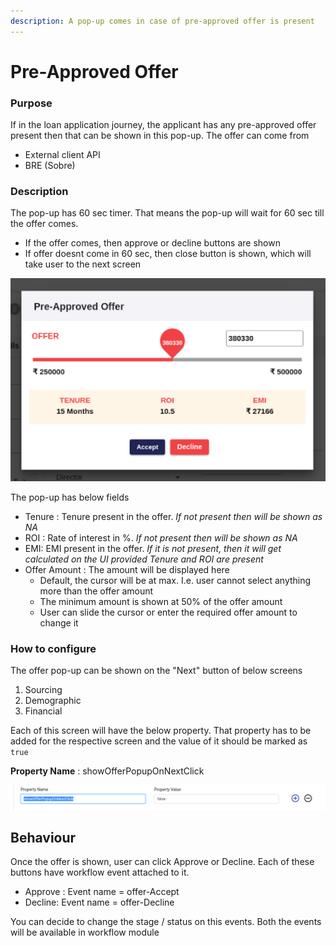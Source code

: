 ```yaml
---
description: A pop-up comes in case of pre-approved offer is present
---
```


# Pre-Approved Offer

### Purpose

If in the loan application journey, the applicant has any pre-approved offer present then that can be shown in this pop-up. The offer can come from

* External client API
* BRE (Sobre)

### Description

The pop-up has 60 sec timer. That means the pop-up will wait for 60 sec till the offer comes.&#x20;

* If the offer comes, then approve or decline buttons are shown
* If offer doesnt come in 60 sec, then close button is shown, which will take user to the next screen

![](<../../.gitbook/assets/image (248).png>)

The pop-up has below fields

* Tenure : Tenure present in the offer. _If not present then will be shown as NA_
* ROI : Rate of interest in %. _If not present then will be shown as NA_
* EMI: EMI present in the offer. _If it is not present, then it will get calculated on the UI provided Tenure and ROI are present_
* Offer Amount : The amount will be displayed here
  * Default, the cursor will be at max. I.e. user cannot select anything more than the offer amount
  * The minimum amount is shown at 50% of the offer amount
  * User can slide the cursor or enter the required offer amount to change it

### How to configure

The offer pop-up can be shown on the "Next" button of below screens

1. Sourcing
2. Demographic
3. Financial

Each of this screen will have the below property. That property has to be added for the respective screen and the value of it should be marked as `true`

**Property Name** : showOfferPopupOnNextClick

![](<../../.gitbook/assets/image (249).png>)

## Behaviour

Once the offer is shown, user can click Approve or Decline. Each of these buttons have workflow event attached to it.&#x20;

* Approve : Event name = offer-Accept
* Decline: Event name = offer-Decline

You can decide to change the stage / status on this events. Both the events will be available in workflow module
